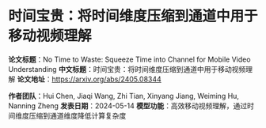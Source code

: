 # 时间宝贵：将时间维度压缩到通道中用于移动视频理解

**论文标题**：No Time to Waste: Squeeze Time into Channel for Mobile Video Understanding
**中文标题**：时间宝贵：将时间维度压缩到通道中用于移动视频理解
**论文地址**：https://arxiv.org/abs/2405.08344

**作者团队**：Hui Chen, Jiaqi Wang, Zhi Tian, Xinyang Jiang, Weiming Hu, Nanning Zheng
**发表日期**：2024-05-14
**模型功能**：高效移动视频理解，通过时间维度压缩到通道维度降低计算复杂度
